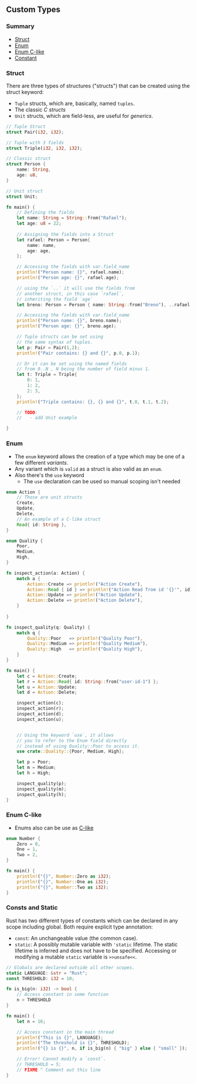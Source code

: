 ## Custom Types

### Summary
- [Struct](#struct)
- [Enum](#enum)
- [Enum C-like](#enum-c-like)
- [Constant](#constant)

### Struct
There are three types of structures ("structs") that can be created using the struct keyword:
- `Tuple` structs, which are, basically, named `tuples`.
- The classic _C structs_
- `Unit` structs, which are field-less, are useful for _generics_.

```rust
// Tuple Struct
struct Pair(i32, i32);

// Tuple with 3 fields
struct Triple(i32, i32, i32);

// Classic struct
struct Person {
    name: String,
    age: u8,
}

// Unit struct
struct Unit;

fn main() {
    // Defining the fields
    let name: String = String::from("Rafael");
    let age: u8 = 22;
    
    // Assigning the fields into a Struct
    let rafael: Person = Person{
        name: name,
        age: age,
    };

    // Accessing the fields with var.field_name
    println!("Person name: {}", rafael.name);
    println!("Person age: {}", rafael.age);

    // using the `..` it will use the fields from 
    // another struct, in this case `rafael`,
    // inheriting the field `age`
    let breno: Person = Person { name: String::from("Breno"), ..rafael };

    // Accessing the fields with var.field_name
    println!("Person name: {}", breno.name);
    println!("Person age: {}", breno.age);

    // Tuple structs can be set using
    // the same syntax of tuples.
    let p: Pair = Pair(1,2);
    println!("Pair contains: {} and {}", p.0, p.1);

    // Or it can be set using the named fields
    // from 0..N , N being the number of field minus 1.
    let t: Triple = Triple{
        0: 1,
        1: 2,
        2: 3,
    };
    println!("Triple contains: {}, {} and {}", t.0, t.1, t.2);

    // TODO:
    //   - add Unit example

}
```

### Enum
- The `enum` keyword allows the creation of a type which may be one of a few different _variants_. 
- Any variant which is `valid` as a struct is also valid as an `enum`.
- Also there's the `use` keyword
  - The `use` declaration can be used so manual scoping isn't needed

```rust
enum Action {
    // Those are unit structs
    Create,
    Update,
    Delete,
    // An example of a C-like struct
    Read{ id: String },
}

enum Quality {
    Poor,
    Medium,
    High,
}

fn inspect_action(a: Action) {
    match a {
        Action::Create => println!("Action Create"),
        Action::Read { id } => println!("Action Read from id '{}'", id),
        Action::Update => println!("Action Update"),
        Action::Delete => println!("Action Delete"),
    }
    
}

fn inspect_quality(q: Quality) {
    match q {
        Quality::Poor   => println!("Quality Poor"),
        Quality::Medium => println!("Quality Medium"),
        Quality::High   => println!("Quality High"),
    }
}

fn main() {
    let c = Action::Create;
    let r = Action::Read{ id: String::from("user-id-1") };
    let u = Action::Update;
    let d = Action::Delete;

    inspect_action(c);
    inspect_action(r);
    inspect_action(d);
    inspect_action(u);


    // Using the keyword `use`, it allows
    // you to refer to the Enum field directly
    // instead of using Quality::Poor to access it.
    use crate::Quality::{Poor, Medium, High};

    let p = Poor;
    let m = Medium;
    let h = High;

    inspect_quality(p);
    inspect_quality(m);
    inspect_quality(h);
}
```

### Enum C-like
- Enums also can be use as [C-like](https://en.wikipedia.org/wiki/Enumerated_type#C)

```rust
enum Number {
    Zero = 0,
    One = 1,
    Two = 2,
}

fn main() {
    println!("{}", Number::Zero as i32);
    println!("{}", Number::One as i32);
    println!("{}", Number::Two as i32);
}
```

### Consts and Static
Rust has two different types of constants which can be declared in any scope including global. Both require explicit type annotation:
- `const`: An unchangeable value (the common case).
- `static`: A possibly mutable variable with `'static` lifetime. The static lifetime is inferred and does not have to be specified. Accessing or modifying a mutable `static` variable is `>>unsafe<<`.

```rust
// Globals are declared outside all other scopes.
static LANGUAGE: &str = "Rust";
const THRESHOLD: i32 = 10;

fn is_big(n: i32) -> bool {
    // Access constant in some function
    n > THRESHOLD
}

fn main() {
    let n = 16;

    // Access constant in the main thread
    println!("This is {}", LANGUAGE);
    println!("The threshold is {}", THRESHOLD);
    println!("{} is {}", n, if is_big(n) { "big" } else { "small" });

    // Error! Cannot modify a `const`.
    // THRESHOLD = 5;
    // FIXME ^ Comment out this line
}
```
